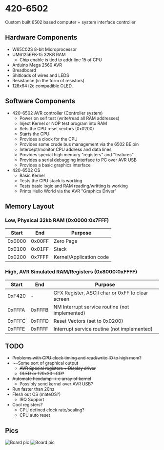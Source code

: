 # 420-6502
Custom built 6502 based computer + system interface controller

## Hardware Components
* W65C02S 8-bit Microprocessor
* UM61256FK-15 32KB RAM 
  * Chip enable is tied to addr line 15 of CPU
* Arduino Mega 2560 AVR 
* Breadboard
* Shitloads of wires and LEDS
* Resistance (in the form of resistors)
* 128x64 i2c compadible OLED. 

## Software Components
* 420-6502 AVR controller (Controller system)
  * Power on self test (write/read all RAM addresses)
  * Inject Kernel or NOP test program into RAM 
  * Sets the CPU reset vectors (0x0200)
  * Starts the CPU
  * Provides a clock for the CPU
  * Provides some crude bus management via the 6502 BE pin
  * Intercept/monitor CPU address and data lines
  * Provides special high memory "registers" and "features"
  * Provides a serial debugging interface to PC over AVR USB
  * Provides a basic graphics interface  
* 420-6502 OS 
  * Basic Kernel
  * Tests the CPU stack is working 
  * Tests basic logic and RAM reading/writting is working
  * Prints Hello World via the AVR "Graphics Driver"

## Memory Layout
### Low, Physical 32kb RAM (0x0000:0x7FFF)
| Start | End  | Purpose |
| ------| ------- | ------------- |
| 0x0000 | 0x00FF | Zero Page     |
| 0x0100 | 0x01FF | Stack         |
| 0x0200 | 0x7FFF | Kernel/Application code |

### High, AVR Simulated RAM/Registers (0x8000:0xFFFF)
| Start |  End  | Purpose |
| ------|------- | ------------- |
| 0xF420 | - | GFX Register, ASCII char or 0xFF to clear screen |
| 0xFFFA | 0xFFFB | NM Interrupt service routine (not implemented) |
| 0xFFFC | 0xFFFD | Reset Vectors (set to 0x0200) |
| 0xFFFE | 0xFFFF | Interrupt service routine (not implemented) |

## TODO
* ~~Problems with CPU clock timing and read/write IO to high mem?~~
* ~~Some sort of graphical output
  * ~~AVR Special registers + Display driver~~
  * ~~OLED or 120x20 LCD?~~
* ~~Automate hexdump -> c array of kernel~~
  * Possibly send kernel over AVR USB?
* Run faster than 20hz
* Flesh out OS (mateOS?) 
  * IRQ Support 
* Cool registers?
  * CPU defined clock rate/scaling?
  * CPU auto reset

## Pics
![Board pic](/pic2.png)
![Board pic](/pic.png)

